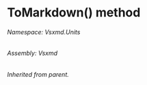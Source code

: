 <a name='M-Vsxmd-Units-AssemblyUnit-ToMarkdown-Vsxmd-Units-FormatKind-'></a>
# ToMarkdown() method

###### Namespace:  Vsxmd.Units

###### Assembly:  Vsxmd

*Inherited from parent.*
